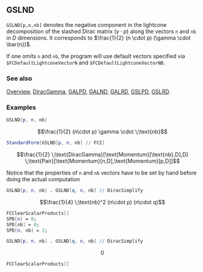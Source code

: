 ```mathematica
 
```

## GSLND

`GSLND[p,n,nb]` denotes the negative component in the lightcone decomposition of the slashed Dirac matrix $(\gamma \cdot p)$  along the vectors `n` and `nb` in $D$ dimensions. It corresponds to $\frac{1}{2} (n \cdot p) (\gamma \cdot \bar{n})$.

If one omits `n` and `nb`, the program will use default vectors specified via `$FCDefaultLightconeVectorN` and `$FCDefaultLightconeVectorNB`.

### See also

[Overview](Extra/FeynCalc.md), [DiracGamma](DiracGamma.md), [GALPD](GALPD.md), [GALND](GALND.md), [GALRD](GALRD.md), [GSLPD](GSLPD.md), [GSLRD](GSLRD.md).

### Examples

```mathematica
GSLND[p, n, nb]
```

$$\frac{1}{2} (n\cdot p) \gamma \cdot \;\text{nb}$$

```mathematica
StandardForm[GSLND[p, n, nb] // FCI]
```

$$\frac{1}{2} \;\text{DiracGamma}[\text{Momentum}[\text{nb},D],D] \;\text{Pair}[\text{Momentum}[n,D],\text{Momentum}[p,D]]$$

Notice that the properties of `n` and `nb` vectors have to be set by hand before doing the actual computation

```mathematica
GSLND[p, n, nb] . GSLND[q, n, nb] // DiracSimplify
```

$$\frac{1}{4} \;\text{nb}^2 (n\cdot p) (n\cdot q)$$

```mathematica
FCClearScalarProducts[]
SPD[n] = 0;
SPD[nb] = 0;
SPD[n, nb] = 2;
```

```mathematica
GSLND[p, n, nb] . GSLND[q, n, nb] // DiracSimplify
```

$$0$$

```mathematica
FCClearScalarProducts[]
```